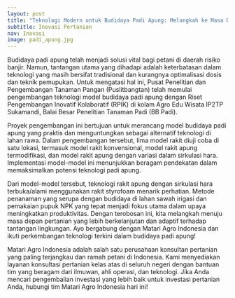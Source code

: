 ```yaml
---
layout: post
title: "Teknologi Modern untuk Budidaya Padi Apung: Melangkah ke Masa Depan Pertanian"
subtitle: Inovasi Pertanian
nav: Inovasi
image: padi_apung.jpg
---
```


Budidaya padi apung telah menjadi solusi vital bagi petani di daerah risiko banjir. Namun, tantangan utama yang dihadapi adalah keterbatasan dalam teknologi yang masih bersifat tradisional dan kurangnya optimalisasi dosis dan teknik pemupukan. Untuk mengatasi hal ini, Pusat Penelitian dan Pengembangan Tanaman Pangan (Puslitbangtan) telah memulai pengembangan teknologi model budidaya padi apung dengan Riset Pengembangan Inovatif Kolaboratif (RPIK) di kolam Agro Edu Wisata IP2TP Sukamandi, Balai Besar Penelitian Tanaman Padi (BB Padi).

Proyek pengembangan ini bertujuan untuk merancang model budidaya padi apung yang praktis dan menguntungkan sebagai alternatif teknologi di lahan rawa. Dalam pengembangan tersebut, lima model rakit diuji coba di satu lokasi, termasuk model rakit konvensional, model rakit apung termodifikasi, dan model rakit apung dengan variasi dalam sirkulasi hara. Implementasi model-model ini menunjukkan beragam pendekatan dalam memaksimalkan potensi teknologi padi apung.

Dari model-model tersebut, teknologi rakit apung dengan sirkulasi hara terbuka/alami menggunakan rakit styrofoam menarik perhatian. Metode penanaman yang serupa dengan budidaya di lahan sawah irigasi dan pemakaian pupuk NPK yang tepat menjadi fokus utama dalam upaya meningkatkan produktivitas. Dengan terobosan ini, kita melangkah menuju masa depan pertanian yang lebih berkelanjutan dan adaptif terhadap tantangan lingkungan. Ayo bergabung dengan Matari Agro Indonesia dan ikuti perkembangan teknologi terkini dalam budidaya padi apung!

Matari Agro Indonesia adalah salah satu perusahaan konsultan pertanian yang paling terjangkau dan ramah petani di Indonesia. Kami menyediakan layanan konsultasi pertanian kelas atas di seluruh negeri dengan bantuan tim yang beragam dari ilmuwan, ahli operasi, dan teknologi. Jika Anda mencari pengembalian investasi yang lebih baik untuk investasi pertanian Anda, hubungi tim Matari Agro Indonesia hari ini!
